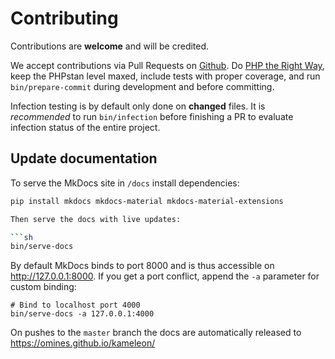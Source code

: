 # Contributing

Contributions are **welcome** and will be credited.

We accept contributions via Pull Requests on [Github](https://github.com/omines/kameleon).
Do [PHP the Right Way](http://www.phptherightway.com/), keep the PHPstan level maxed, include tests with proper
coverage, and run `bin/prepare-commit` during development and before committing.

Infection testing is by default only done on **changed** files. It is *recommended* to run
`bin/infection` before finishing a PR to evaluate infection status of the entire project.

## Update documentation

To serve the MkDocs site in `/docs` install dependencies:

```sh
pip install mkdocs mkdocs-material mkdocs-material-extensions

Then serve the docs with live updates:

```sh
bin/serve-docs
```

By default MkDocs binds to port 8000 and is thus accessible on http://127.0.0.1:8000. If you get a port
conflict, append the `-a` parameter for custom binding:

```shell
# Bind to localhost port 4000
bin/serve-docs -a 127.0.0.1:4000
```
On pushes to the `master` branch the docs are automatically released to https://omines.github.io/kameleon/